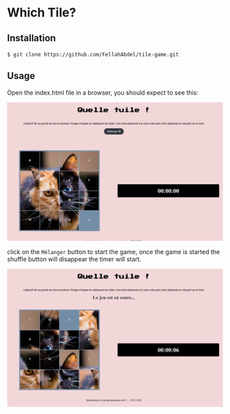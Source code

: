 # Which Tile?

## Installation

```bash
$ git clone https://github.com/FellahAbdel/tile-game.git
```

## Usage

Open the index.html file in a browser, you should expect to see this:

![game-image](./cat-puzzle-wait.png)

click on the `Mélanger` button to start the game, once the game is started the shuffle button will disappear the timer will start.

![game-started](./cat-puzzle-started.png)

